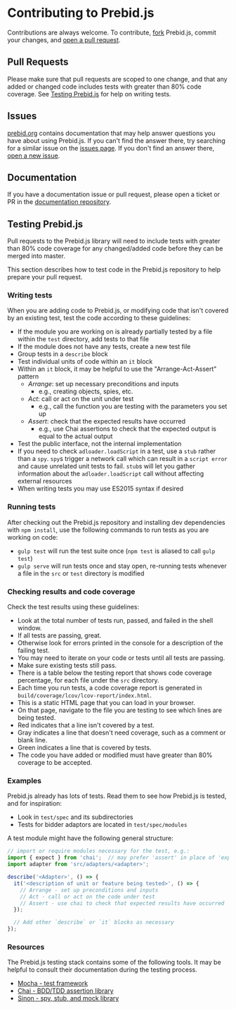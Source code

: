 # Contributing to Prebid.js
Contributions are always welcome. To contribute, [fork](https://help.github.com/articles/fork-a-repo/) Prebid.js, commit your changes, and [open a pull request](https://help.github.com/articles/using-pull-requests/).

## Pull Requests
Please make sure that pull requests are scoped to one change, and that any added or changed code includes tests with greater than 80% code coverage. See [Testing Prebid.js](#testing-prebidjs) for help on writing tests.

## Issues
[prebid.org](http://prebid.org/) contains documentation that may help answer questions you have about using Prebid.js. If you can't find the answer there, try searching for a similar issue on the [issues page](https://github.com/prebid/Prebid.js/issues). If you don't find an answer there, [open a new issue](https://github.com/prebid/Prebid.js/issues/new).

## Documentation
If you have a documentation issue or pull request, please open a ticket or PR in the [documentation repository](https://github.com/prebid/prebid.github.io).

## Testing Prebid.js
Pull requests to the Prebid.js library will need to include tests with greater than 80% code coverage for any changed/added code before they can be merged into master.

This section describes how to test code in the Prebid.js repository to help prepare your pull request.

### Writing tests
When you are adding code to Prebid.js, or modifying code that isn't covered by an existing test, test the code according to these guidelines:

- If the module you are working on is already partially tested by a file within the `test` directory, add tests to that file
- If the module does not have any tests, create a new test file
- Group tests in a `describe` block
- Test individual units of code within an `it` block
- Within an `it` block, it may be helpful to use the "Arrange-Act-Assert" pattern
  - _Arrange_: set up necessary preconditions and inputs
    - e.g., creating objects, spies, etc.
  - _Act_: call or act on the unit under test
    - e.g., call the function you are testing with the parameters you set up
  - _Assert_: check that the expected results have occurred
    - e.g., use Chai assertions to check that the expected output is equal to the actual output
- Test the public interface, not the internal implementation
- If you need to check `adloader.loadScript` in a test, use a `stub` rather than a `spy`. `spy`s trigger a network call which can result in a `script error` and cause unrelated unit tests to fail. `stub`s will let you gather information about the `adloader.loadScript` call without affecting external resources
- When writing tests you may use ES2015 syntax if desired

### Running tests
After checking out the Prebid.js repository and installing dev dependencies with `npm install`, use the following commands to run tests as you are working on code:

- `gulp test` will run the test suite once (`npm test` is aliased to call `gulp test`)
- `gulp serve` will run tests once and stay open, re-running tests whenever a file in the `src` or `test` directory is modified

### Checking results and code coverage
Check the test results using these guidelines:

- Look at the total number of tests run, passed, and failed in the shell window.
- If all tests are passing, great.
- Otherwise look for errors printed in the console for a description of the failing test.
- You may need to iterate on your code or tests until all tests are passing.
- Make sure existing tests still pass.
- There is a table below the testing report that shows code coverage percentage, for each file under the `src` directory.
- Each time you run tests, a code coverage report is generated in `build/coverage/lcov/lcov-report/index.html`.
- This is a static HTML page that you can load in your browser.
- On that page, navigate to the file you are testing to see which lines are being tested.
- Red indicates that a line isn't covered by a test.
- Gray indicates a line that doesn't need coverage, such as a comment or blank line.
- Green indicates a line that is covered by tests.
- The code you have added or modified must have greater than 80% coverage to be accepted.

### Examples
Prebid.js already has lots of tests. Read them to see how Prebid.js is tested, and for inspiration:

- Look in `test/spec` and its subdirectories
- Tests for bidder adaptors are located in `test/spec/modules`

A test module might have the following general structure:

```JavaScript
// import or require modules necessary for the test, e.g.:
import { expect } from 'chai';  // may prefer 'assert' in place of 'expect'
import adapter from 'src/adapters/<adapter>';

describe('<Adapter>', () => {
  it('<description of unit or feature being tested>', () => {
    // Arrange - set up preconditions and inputs
    // Act - call or act on the code under test
    // Assert - use chai to check that expected results have occurred
  });

  // Add other `describe` or `it` blocks as necessary
});
```

### Resources
The Prebid.js testing stack contains some of the following tools. It may be helpful to consult their documentation during the testing process.

- [Mocha - test framework](http://mochajs.org/)
- [Chai - BDD/TDD assertion library](http://chaijs.com/)
- [Sinon - spy, stub, and mock library](http://sinonjs.org/)

